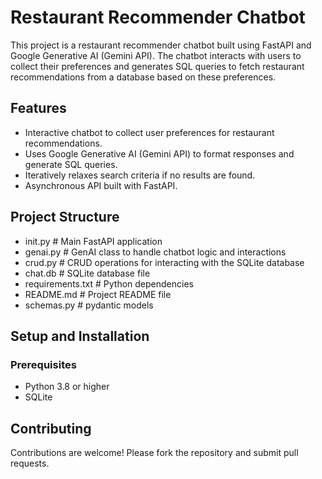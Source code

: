 # Restaurant Recommender Chatbot

This project is a restaurant recommender chatbot built using FastAPI and Google Generative AI (Gemini API). The chatbot interacts with users to collect their preferences and generates SQL queries to fetch restaurant recommendations from a database based on these preferences.

## Features

- Interactive chatbot to collect user preferences for restaurant recommendations.
- Uses Google Generative AI (Gemini API) to format responses and generate SQL queries.
- Iteratively relaxes search criteria if no results are found.
- Asynchronous API built with FastAPI.

## Project Structure

- init.py # Main FastAPI application
- genai.py # GenAI class to handle chatbot logic and interactions
- crud.py # CRUD operations for interacting with the SQLite database
- chat.db # SQLite database file
- requirements.txt # Python dependencies
- README.md # Project README file
- schemas.py # pydantic models

## Setup and Installation

### Prerequisites

- Python 3.8 or higher
- SQLite

## Contributing

Contributions are welcome! Please fork the repository and submit pull requests.
